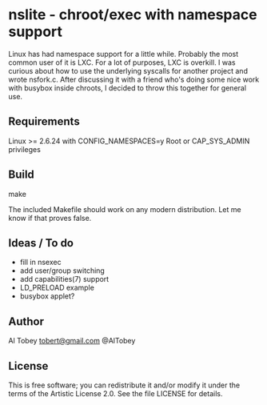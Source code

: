 # nslite - chroot/exec with namespace support

Linux has had namespace support for a little while. Probably the most common
user of it is LXC. For a lot of purposes, LXC is overkill. I was curious about
how to use the underlying syscalls for another project and wrote nsfork.c.
After discussing it with a friend who's doing some nice work with busybox
inside chroots, I decided to throw this together for general use.

## Requirements

Linux >= 2.6.24 with CONFIG_NAMESPACES=y
Root or CAP_SYS_ADMIN privileges

## Build

make

The included Makefile should work on any modern distribution.  Let me know
if that proves false.

## Ideas / To do

* fill in nsexec
* add user/group switching
* add capabilities(7) support
* LD_PRELOAD example
* busybox applet?

## Author

Al Tobey <tobert@gmail.com> @AlTobey

## License

This is free software; you can redistribute it and/or modify it under the
terms of the Artistic License 2.0.  See the file LICENSE for details.

